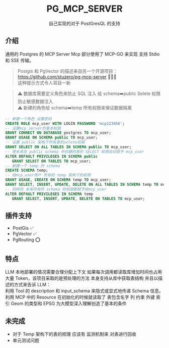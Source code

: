 # <center>PG_MCP_SERVER</center>

<center>自己实现的对于 PostGresQL 的支持</center>

## 介绍

通用的 Postgres 的 MCP Server Mcp 部分使用了 MCP-GO 来实现 支持 Stdio 和 SSE 传输。

> Postgis 和 PgVector 的描述来自另一个开源项目：https://github.com/stuzero/pg-mcp-server 🙏🙏🙏  
>  这种提示方式令人耳目一新

> ⚠️ 数据库需要定义角色来防止 SQL 注入 给 schema➡️public Selete 权限防止敏感数据注入  
> ⚠️ 新建的角色给 schema➡️temp 所有权限来保证数据隔离

```sql
-- 新建一个角色 设置密码
CREATE ROLE mcp_user WITH LOGIN PASSWORD 'mcp123456';
-- 设置mcp_server的基本权限
GRANT CONNECT ON DATABASE postgres TO mcp_user;
GRANT USAGE ON SCHEMA public TO mcp_user;
-- 设置 public 架构下所有表的selete权限
GRANT SELECT ON ALL TABLES IN SCHEMA public TO mcp_user;
-- 使未来在 public schema 中创建的表的 SELECT 权限自动授予 mcp_user
ALTER DEFAULT PRIVILEGES IN SCHEMA public
   GRANT SELECT ON TABLES TO mcp_user;
-- 新建一个 temp 的 schema
CREATE SCHEMA temp;
-- 给mcp_user用户 所有的 temp 架构下的权限
GRANT USAGE, CREATE ON SCHEMA temp TO mcp_user;
GRANT SELECT, INSERT, UPDATE, DELETE ON ALL TABLES IN SCHEMA temp TO mcp_user;
-- 同样的 未来所有的 schema 的权限都赋予给mcp_user
ALTER DEFAULT PRIVILEGES IN SCHEMA temp
   GRANT SELECT, INSERT, UPDATE, DELETE ON TABLES TO mcp_user;
```

## 插件支持

- PostGis ✅
- PgVector ✅
- PgRouting ⭕

## 特点

LLM 本地部署的情况需要合理分配上下文 如果每次调用都读取库增加时间也占用大量 Token，该项目采取的是预处理的方法 本身支持从库中获取表结构 并且以描述的方式来告诉 LLM：  
 利用 Tool 的 description 和 input_schema 来隐式或显式地传递 Schema 信息。
利用 MCP 中的 Resource 在初始化的时候就读取了 表包含名字 列 约束 外键 索引 Geom 的类型和 EPSG 为大模型深入理解创造了基本的条件

## 未完成

- 对于 Temp 架构下的表的梳理 应该有 监测机制来 对表进行回收
- 单元测试问题
